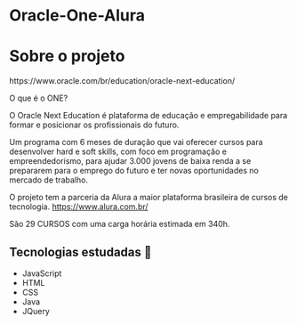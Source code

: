 # Oracle-One-Alura

<h1> Sobre o projeto</h1>
https://www.oracle.com/br/education/oracle-next-education/

O que é o ONE?

O Oracle Next Education é plataforma de educação e empregabilidade para formar e posicionar os profissionais do futuro.

Um programa com 6 meses de duração que vai oferecer cursos para desenvolver hard e soft skills, com foco em programação e empreendedorismo, para ajudar 3.000 jovens de baixa renda a se prepararem para o emprego do futuro e ter novas oportunidades no mercado de trabalho.

O projeto tem a parceria da Alura a maior plataforma brasileira de cursos de tecnologia. https://www.alura.com.br/

São 29 CURSOS com uma carga horária estimada em 340h.


<h2>Tecnologias estudadas 🚀</h2>

<ul>
    <li>JavaScript</li>
    <li>HTML</li>
    <li>CSS</li>
    <li>Java</li>
    <li>JQuery</li>
</ul>